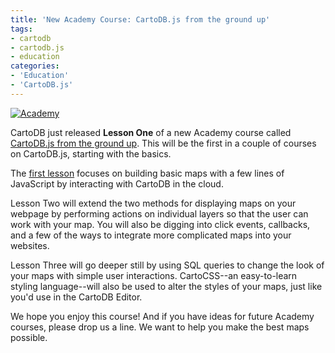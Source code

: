 ```yaml
---
title: 'New Academy Course: CartoDB.js from the ground up'
tags:
- cartodb
- cartodb.js
- education
categories:
- 'Education'
- 'CartoDB.js'
---
```

<div class="wrap"><p><a href="{{page.url}}" class="wrap-border"><img src="/img/posts/2014-10-13-cartodb-for-the-classroom/cartodbjs-ground-up.jpg" alt="Academy" /></a></p></div>

CartoDB just released **Lesson One** of a new Academy course called [CartoDB.js from the ground up](http://academy.cartodb.com/courses/03-cartodbjs-ground-up/lesson-1.html). This will be the first in a couple of courses on CartoDB.js, starting with the basics.

The [first lesson](http://academy.cartodb.com/courses/03-cartodbjs-ground-up/lesson-1.html) focuses on building basic maps with a few lines of JavaScript by interacting with CartoDB in the cloud.

Lesson Two will extend the two methods for displaying maps on your webpage by performing actions on individual layers so that the user can work with your map. You will also be digging into click events, callbacks, and a few of the ways to integrate more complicated maps into your websites.

Lesson Three will go deeper still by using SQL queries to change the look of your maps with simple user interactions. CartoCSS--an easy-to-learn styling language--will also be used to alter the styles of your maps, just like you'd use in the CartoDB Editor.

We hope you enjoy this course! And if you have ideas for future Academy courses, please drop us a line. We want to help you make the best maps possible.
